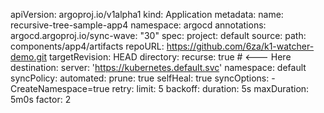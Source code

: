 apiVersion: argoproj.io/v1alpha1
kind: Application
metadata:
  name: recursive-tree-sample-app4
  namespace: argocd
  annotations:
    argocd.argoproj.io/sync-wave: "30"
spec: 
  project: default
  source:
    path: components/app4/artifacts
    repoURL: https://github.com/6za/k1-watcher-demo.git
    targetRevision: HEAD
    directory:
      recurse: true # <--- Here
  destination:
    server: 'https://kubernetes.default.svc'
    namespace:  default
  syncPolicy:
      automated:
        prune: true
        selfHeal: true
      syncOptions:
        - CreateNamespace=true
      retry:
        limit: 5
        backoff:
          duration: 5s
          maxDuration: 5m0s
          factor: 2
